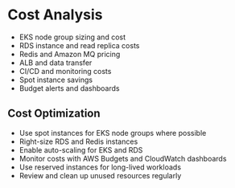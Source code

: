 # Cost Analysis

- EKS node group sizing and cost
- RDS instance and read replica costs
- Redis and Amazon MQ pricing
- ALB and data transfer
- CI/CD and monitoring costs
- Spot instance savings
- Budget alerts and dashboards

## Cost Optimization
- Use spot instances for EKS node groups where possible
- Right-size RDS and Redis instances
- Enable auto-scaling for EKS and RDS
- Monitor costs with AWS Budgets and CloudWatch dashboards
- Use reserved instances for long-lived workloads
- Review and clean up unused resources regularly

